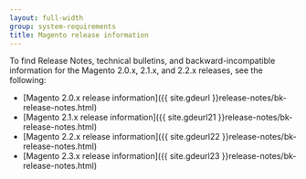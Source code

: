 ```yaml
---
layout: full-width
group: system-requirements
title: Magento release information
---
```


To find Release Notes, technical bulletins, and backward-incompatible information for the Magento 2.0.x, 2.1.x, and 2.2.x releases, see the following:

*	[Magento 2.0.x release information]({{ site.gdeurl }}release-notes/bk-release-notes.html)
*	[Magento 2.1.x release information]({{ site.gdeurl21 }}release-notes/bk-release-notes.html)
*   [Magento 2.2.x release information]({{ site.gdeurl22 }}release-notes/bk-release-notes.html)
*   [Magento 2.3.x release information]({{ site.gdeurl23 }}release-notes/bk-release-notes.html)
